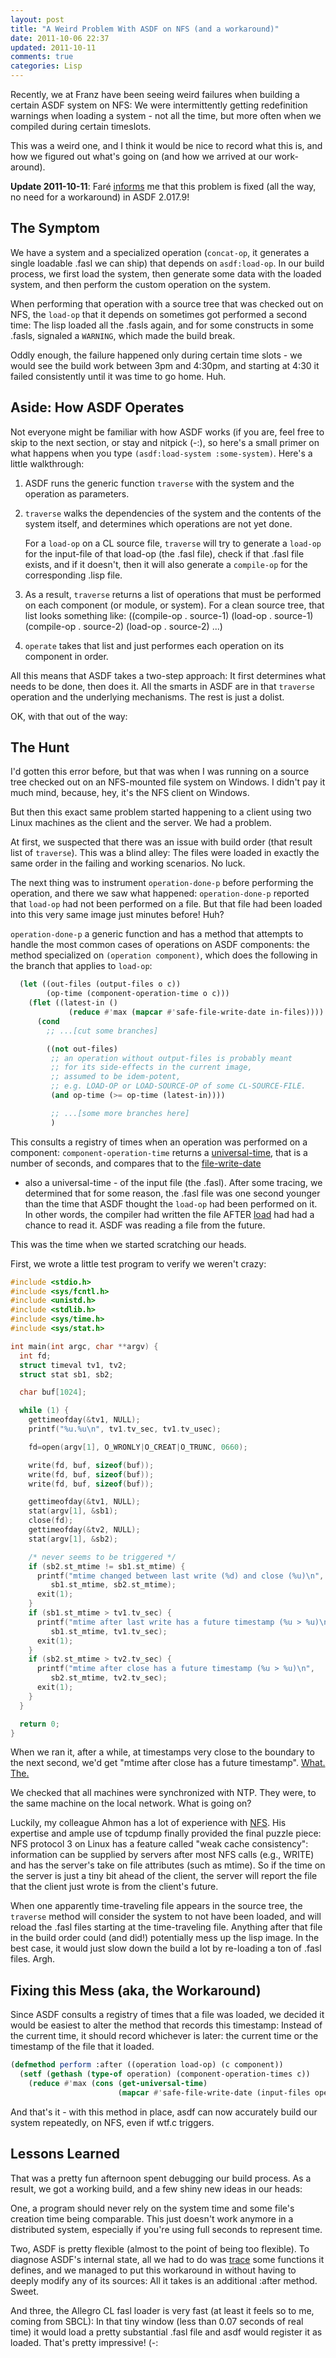 ```yaml
---
layout: post
title: "A Weird Problem With ASDF on NFS (and a workaround)"
date: 2011-10-06 22:37
updated: 2011-10-11
comments: true
categories: Lisp
---
```


Recently, we at Franz have been seeing weird failures when building a
certain ASDF system on NFS: We were intermittently getting
redefinition warnings when loading a system - not all the time, but
more often when we compiled during certain timeslots.

This was a weird one, and I think it would be nice to record what this
is, and how we figured out what's going on (and how we arrived at our
work-around).

**Update 2011-10-11**: Faré
[informs](http://lists.common-lisp.net/pipermail/asdf-devel/2011-October/002196.html)
me that this problem is fixed (all the way, no need for a workaround)
in ASDF 2.017.9!

## The Symptom

We have a system and a specialized operation (`concat-op`, it
generates a single loadable .fasl we can ship) that depends on
`asdf:load-op`. In our build process, we first load the system, then
generate some data with the loaded system, and then perform the custom
operation on the system.

When performing that operation with a source tree that was checked out
on NFS, the `load-op` that it depends on sometimes got performed a
second time: The lisp loaded all the .fasls again, and for some
constructs in some .fasls, signaled a `WARNING`, which made the build
break.

Oddly enough, the failure happened only during certain time slots - we
would see the build work between 3pm and 4:30pm, and starting at 4:30
it failed consistently until it was time to go home. Huh.

## Aside: How ASDF Operates

Not everyone might be familiar with how ASDF works (if you are, feel
free to skip to the next section, or stay and nitpick (-:), so here's
a small primer on what happens when you type `(asdf:load-system :some-system)`.
Here's a little walkthrough:

1. ASDF runs the generic function `traverse` with the system and the
   operation as parameters.

2. `traverse` walks the dependencies of the system and the contents of
   the system itself, and determines which operations are not yet
   done.

   For a `load-op` on a CL source file, `traverse` will try to
   generate a `load-op` for the input-file of that load-op (the .fasl
   file), check if that .fasl file exists, and if it doesn't, then it
   will also generate a `compile-op` for the corresponding .lisp file.

3. As a result, `traverse` returns a list of operations that must be
   performed on each component (or module, or system). For a clean
   source tree, that list looks something like:
       ((compile-op . source-1) (load-op . source-1)
        (compile-op . source-2) (load-op . source-2) ...)

4. `operate` takes that list and just performes each operation on its
   component in order.

All this means that ASDF takes a two-step approach: It first
determines what needs to be done, then does it. All the smarts in ASDF
are in that `traverse` operation and the underlying mechanisms. The
rest is just a dolist.

OK, with that out of the way:

## The Hunt

I'd gotten this error before, but that was when I was running on a
source tree checked out on an NFS-mounted file system on Windows. I
didn't pay it much mind, because, hey, it's the NFS client on Windows.

But then this exact same problem started happening to a client using
two Linux machines as the client and the server. We had a problem.

At first, we suspected that there was an issue with build order (that
result list of `traverse`). This was a blind alley: The files were
loaded in exactly the same order in the failing and working
scenarios. No luck.

The next thing was to instrument `operation-done-p` before performing
the operation, and there we saw what happened: `operation-done-p`
reported that `load-op` had not been performed on a file. But that
file had been loaded into this very same image just minutes before!
Huh?

`operation-done-p` a generic function and has a method that attempts
to handle the most common cases of operations on ASDF components: the
method specialized on `(operation component)`, which does the
following in the branch that applies to `load-op`:

``` cl (defmethod operation-done-p (operation component))
  (let ((out-files (output-files o c))
        (op-time (component-operation-time o c)))
    (flet ((latest-in ()
             (reduce #'max (mapcar #'safe-file-write-date in-files))))
      (cond
        ;; ...[cut some branches]

        ((not out-files)
         ;; an operation without output-files is probably meant
         ;; for its side-effects in the current image,
         ;; assumed to be idem-potent,
         ;; e.g. LOAD-OP or LOAD-SOURCE-OP of some CL-SOURCE-FILE.
         (and op-time (>= op-time (latest-in))))

         ;; ...[some more branches here]
         )
```

This consults a registry of times when an operation was performed on a
component: `component-operation-time` returns a
[universal-time](http://www.lispworks.com/documentation/HyperSpec/Body/26_glo_u.htm#universal_time),
that is a number of seconds, and compares that to the
[file-write-date](http://www.lispworks.com/documentation/HyperSpec/Body/f_file_w.htm)
- also a universal-time - of the input file (the .fasl). After some
tracing, we determined that for some reason, the .fasl file was one
second younger than the time that ASDF thought the `load-op` had been
performed on it. In other words, the compiler had written the file
AFTER
[load](http://www.lispworks.com/documentation/HyperSpec/Body/f_load.htm)
had had a chance to read it. ASDF was reading a file from the future.

This was the time when we started scratching our heads.

First, we wrote a little test program to verify we weren't crazy:

``` c wtf.c
#include <stdio.h>
#include <sys/fcntl.h>
#include <unistd.h>
#include <stdlib.h>
#include <sys/time.h>
#include <sys/stat.h>

int main(int argc, char **argv) {
  int fd;
  struct timeval tv1, tv2;
  struct stat sb1, sb2;

  char buf[1024];

  while (1) {
    gettimeofday(&tv1, NULL);
    printf("%u.%u\n", tv1.tv_sec, tv1.tv_usec);

    fd=open(argv[1], O_WRONLY|O_CREAT|O_TRUNC, 0660);

    write(fd, buf, sizeof(buf));
    write(fd, buf, sizeof(buf));
    write(fd, buf, sizeof(buf));

    gettimeofday(&tv1, NULL);
    stat(argv[1], &sb1);
    close(fd);
    gettimeofday(&tv2, NULL);
    stat(argv[1], &sb2);

    /* never seems to be triggered */
    if (sb2.st_mtime != sb1.st_mtime) {
      printf("mtime changed between last write (%d) and close (%u)\n",
	     sb1.st_mtime, sb2.st_mtime);
      exit(1);
    }
    if (sb1.st_mtime > tv1.tv_sec) {
      printf("mtime after last write has a future timestamp (%u > %u)\n",
	     sb1.st_mtime, tv1.tv_sec);
      exit(1);
    }
    if (sb2.st_mtime > tv2.tv_sec) {
      printf("mtime after close has a future timestamp (%u > %u)\n",
	     sb2.st_mtime, tv2.tv_sec);
      exit(1);
    }
  }

  return 0;
}
```

When we ran it, after a while, at timestamps very close to the
boundary to the next second, we'd get "mtime after close has a future
timestamp". [What. The.](http://www.osnews.com/story/19266/WTFs_m)

We checked that all machines were synchronized with NTP. They were, to
the same machine on the local network. What is going on?

Luckily, my colleague Ahmon has a lot of experience with
[NFS](http://nfsforwindows.com/home). His expertise and ample use of
tcpdump finally provided the final puzzle piece: NFS protocol 3 on
Linux has a feature called "weak cache consistency": information can
be supplied by servers after most NFS calls (e.g., WRITE) and has the
server's take on file attributes (such as mtime). So if the time on
the server is just a tiny bit ahead of the client, the server will
report the file that the client just wrote is from the client's
future.

When one apparently time-traveling file appears in the source tree,
the `traverse` method will consider the system to not have been
loaded, and will reload the .fasl files starting at the time-traveling
file. Anything after that file in the build order could (and did!)
potentially mess up the lisp image. In the best case, it would just
slow down the build a lot by re-loading a ton of .fasl files. Argh.

## Fixing this Mess (aka, the Workaround)

Since ASDF consults a registry of times that a file was loaded, we
decided it would be easiest to alter the method that records this
timestamp: Instead of the current time, it should record whichever is
later: the current time or the timestamp of the file that it loaded.

``` cl ASDF work-around for NFS files created in the future
(defmethod perform :after ((operation load-op) (c component))
  (setf (gethash (type-of operation) (component-operation-times c))
    (reduce #'max (cons (get-universal-time)
                        (mapcar #'safe-file-write-date (input-files operation c))))))
```

And that's it - with this method in place, asdf can now accurately
build our system repeatedly, on NFS, even if wtf.c triggers.

## Lessons Learned

That was a pretty fun afternoon spent debugging our build process. As
a result, we got a working build, and a few shiny new ideas in our
heads:

One, a program should never rely on the system time and some file's
creation time being comparable. This just doesn't work anymore in a
distributed system, especially if you're using full seconds to
represent time.

Two, ASDF is pretty flexible (almost to the point of being too
flexible). To diagnose ASDF's internal state, all we had to do was
[trace](http://www.lispworks.com/documentation/HyperSpec/Body/m_tracec.htm)
some functions it defines, and we managed to put this workaround in
without having to deeply modify any of its sources: All it takes is an
additional :after method. Sweet.

And three, the Allegro CL fasl loader is very fast (at least it feels
so to me, coming from SBCL): In that tiny window (less than 0.07
seconds of real time) it would load a pretty substantial .fasl file
and asdf would register it as loaded. That's pretty impressive! (-:
